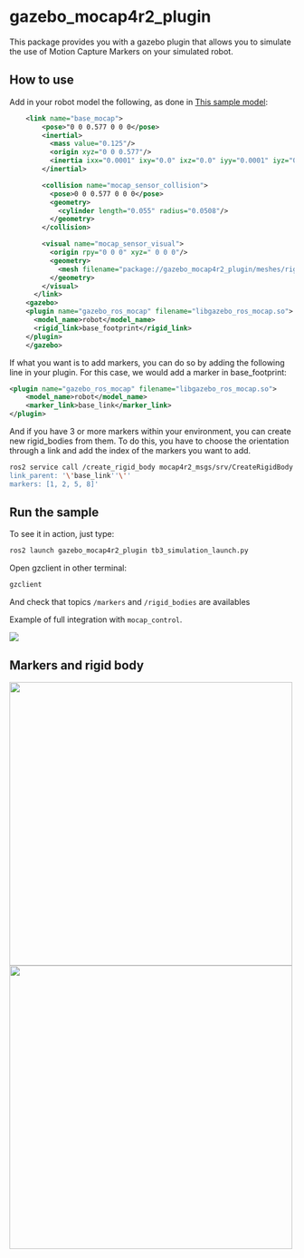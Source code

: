 
# gazebo_mocap4r2_plugin

This package provides you with a gazebo plugin that allows you to simulate the use of Motion Capture Markers on your simulated robot.

## How to use

Add in your robot model the following, as done in [This sample model](https://github.com/MOCAP4ROS2-Project/mocap4ros2_gazebo/blob/main/models/waffle.model):

```xml
    <link name="base_mocap">
        <pose>"0 0 0.577 0 0 0</pose>
        <inertial>
          <mass value="0.125"/>
          <origin xyz="0 0 0.577"/>
          <inertia ixx="0.0001" ixy="0.0" ixz="0.0" iyy="0.0001" iyz="0.0" izz="0.0001"/>
        </inertial>

        <collision name="mocap_sensor_collision">
          <pose>0 0 0.577 0 0 0</pose>
          <geometry>
            <cylinder length="0.055" radius="0.0508"/>
          </geometry>
        </collision>

        <visual name="mocap_sensor_visual">
          <origin rpy="0 0 0" xyz=" 0 0 0"/>
          <geometry>
            <mesh filename="package://gazebo_mocap4r2_plugin/meshes/rigid_body.dae" scale="0.001 0.001 0.001"/>
          </geometry>
        </visual>
      </link>
    <gazebo>
    <plugin name="gazebo_ros_mocap" filename="libgazebo_ros_mocap.so">
      <model_name>robot</model_name>
      <rigid_link>base_footprint</rigid_link>
    </plugin>
    </gazebo>
```

If what you want is to add markers, you can do so by adding the following line in your plugin. For this case, we would add a marker in base_footprint:
```xml
<plugin name="gazebo_ros_mocap" filename="libgazebo_ros_mocap.so">
    <model_name>robot</model_name>
    <marker_link>base_link</marker_link>
</plugin>
 ```

And if you have 3 or more markers within your environment, you can create new rigid_bodies from them. To do this, you have to choose the orientation through a link and add the index of the markers you want to add.
```bash
ros2 service call /create_rigid_body mocap4r2_msgs/srv/CreateRigidBody 'rigid_body_name: '\'new_rigid''\''
link_parent: '\'base_link''\''
markers: [1, 2, 5, 8]'
```

## Run the sample

To see it in action, just type:

```bash
ros2 launch gazebo_mocap4r2_plugin tb3_simulation_launch.py
```

Open gzclient in other terminal:

```bash
gzclient
```

And check that topics `/markers` and `/rigid_bodies` are availables


Example of full integration with `mocap_control`.

[![](https://img.youtube.com/vi/i9U_T0Ti6Oo/0.jpg)](https://www.youtube.com/watch?v=i9U_T0Ti6Oo&feature=youtu.be "Click to play on You Tube")


## Markers and rigid body
<img src="https://user-images.githubusercontent.com/3810011/178335627-080f8d5a-7b6f-40d2-8038-caf73e7cf8d9.png" width="500">
<img src="https://user-images.githubusercontent.com/3810011/178335622-02e126f7-ec96-41a0-9936-38af589c5a2d.png" width="500">
